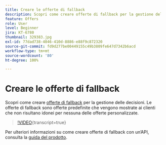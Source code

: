 ```yaml
---
title: Creare le offerte di fallback
description: Scopri come creare offerte di fallback per la gestione delle decisioni. Alle offerte di fallback vengono associate delle regole di idoneità che consentono di mostrarle solo ai clienti rilevanti.
feature: Offers
role: User
level: Beginner
jira: KT-6780
thumbnail: 329383.jpg
exl-id: 77dad738-4046-410d-8886-e88f9c872320
source-git-commit: fd9d277be00449155c49b3809fe647d7342b6acd
workflow-type: tm+mt
source-wordcount: '80'
ht-degree: 100%

---
```


# Creare le offerte di fallback

Scopri come creare [offerte di fallback](https://experienceleague.adobe.com/docs/journey-optimizer/using/offer-decisioniong/managing-offers-in-the-offer-library/creating-fallback-offers.html?lang=it) per la gestione delle decisioni. Le offerte di fallback sono offerte predefinite che vengono mostrate ai clienti che non risultano idonei per nessuna delle offerte personalizzate.

>[!VIDEO](https://video.tv.adobe.com/v/329383?quality=12&learn=on){transcript=true}

Per ulteriori informazioni su come creare offerte di fallback con un’API, consulta la [guida del prodotto](https://experienceleague.adobe.com/docs/journey-optimizer/using/offer-decisioniong/api-reference/offers-api/fallback-offers/create.html?lang=it).
